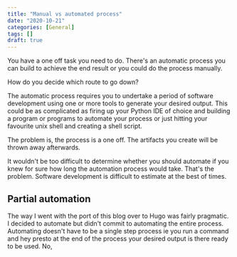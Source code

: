 ```yaml
---
title: "Manual vs automated process"
date: "2020-10-21"
categories: [General]
tags: []
draft: true
---
```


You have a one off task you need to do. There's an automatic process you can build to achieve the end result or you could do the process manually.

How do you decide which route to go down?

The automatic process requires you to undertake a period of software development using one or more tools to generate your desired output. This could be as complicated as firing up your Python IDE of choice and building a program or programs to automate your process or just hitting your favourite unix shell and creating a shell script.

The problem is, the process is a one off. The artifacts you create will be thrown away afterwards.

It wouldn't be too difficult to determine whether you should automate if you knew for sure how long the automation process would take. That's the problem. Software development is difficult to estimate at the best of times.

## Partial automation

The way I went with the port of this blog over to Hugo was fairly pragmatic. I decided to automate but didn't commit to automating the entire process. Automating doesn't have to be a single step process ie you run a command and hey presto at the end of the process your desired output is there ready to be used. No,
